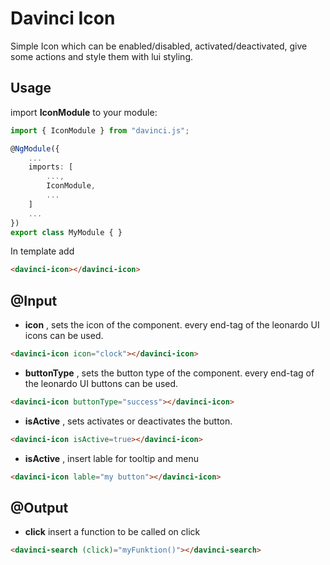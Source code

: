 # Davinci Icon

Simple Icon which can be enabled/disabled, activated/deactivated, give some actions and style them with lui styling.

## Usage

import **IconModule** to your module:

```ts
import { IconModule } from "davinci.js";

@NgModule({
    ...
    imports: [
        ...,
        IconModule,
        ...
    ]
    ...
})
export class MyModule { }
```

In template add

```html
<davinci-icon></davinci-icon>
```

## @Input

- **icon** , sets the icon of the component. every end-tag of the leonardo UI icons can be used.

```html
<davinci-icon icon="clock"></davinci-icon>
```

- **buttonType** , sets the button type of the component. every end-tag of the leonardo UI buttons can be used.

```html
<davinci-icon buttonType="success"></davinci-icon>
```

- **isActive** , sets activates or deactivates the button.

```html
<davinci-icon isActive=true></davinci-icon>
```

- **isActive** , insert lable for tooltip and menu

```html
<davinci-icon lable="my button"></davinci-icon>
```



## @Output

- **click** insert a function to be called on click

```html
<davinci-search (click)="myFunktion()"></davinci-search>
```
